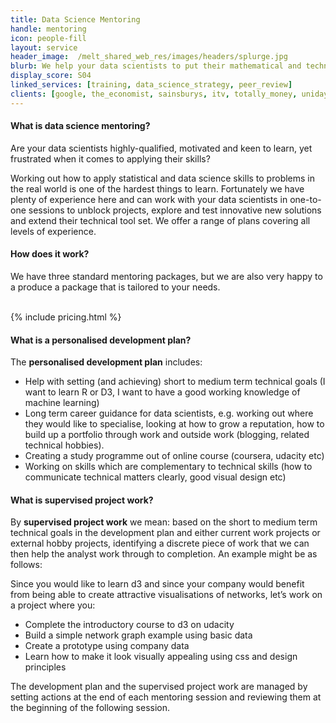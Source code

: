 ```yaml
---
title: Data Science Mentoring
handle: mentoring
icon: people-fill
layout: service
header_image:  /melt_shared_web_res/images/headers/splurge.jpg
blurb: We help your data scientists to put their mathematical and technical skills to good use, solving problems in the real world.
display_score: S04
linked_services: [training, data_science_strategy, peer_review]
clients: [google, the_economist, sainsburys, itv, totally_money, unidays, direct_line_group, annalect, bamm, beauhurst, msl_group, redshift]
---
```


#### What is data science mentoring?

Are your data scientists highly-qualified, motivated and keen to learn, yet frustrated when it comes to applying their skills? 

Working out how to apply statistical and data science skills to problems in the real world is one of the hardest things to learn. Fortunately we have plenty of experience here and can work with your data scientists in one-to-one sessions to unblock projects, explore and test innovative new solutions and extend their technical tool set. We offer a range of plans covering all levels of experience.

#### How does it work?

We have three standard mentoring packages, but we are also very happy to a produce a package that is tailored to your needs.


<br>
{% include pricing.html %}
<br>

#### What is a personalised development plan?

The **personalised development plan** includes:

- Help with setting (and achieving) short to medium term technical goals (I want to learn R or D3, I want to have a good working knowledge of machine learning)
- Long term career guidance for data scientists, e.g. working out where they would like to specialise, looking at how to grow a reputation, how to build up a portfolio through work and outside work (blogging, related technical hobbies).
- Creating a study programme out of online course (coursera, udacity etc)
- Working on skills which are complementary to technical skills (how to communicate technical matters clearly, good visual design etc)

#### What is supervised project work?

By **supervised project work** we mean: based on the short to medium term technical goals in the development plan and either current work projects or external hobby projects, identifying a discrete piece of work that we can then help the analyst work through to completion. An example might be as follows:

Since you would like to learn d3 and since your company would benefit from being able to create attractive visualisations of networks, let’s work on a project where you:

-   Complete the introductory course to d3 on udacity
-   Build a simple network graph example using basic data
-   Create a prototype using company data
-   Learn how to make it look visually appealing using css and design principles

The development plan and the supervised project work are managed by setting actions at the end of each mentoring session and reviewing them at the beginning of the following session.
